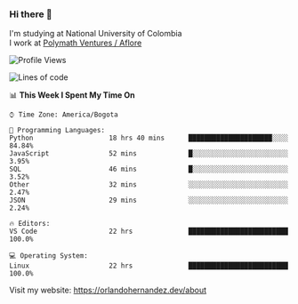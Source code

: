 ### Hi there 👋


<!--**AR4Z/AR4Z** is a ✨ _special_ ✨ repository because its `README.md` (this file) appears on your GitHub profile.

Here are some ideas to get you started:-->
I'm studying at National University of Colombia
<br>
I work at <a href="https://www.aflore.co/">Polymath Ventures / Aflore</a>
<br>

<!--START_SECTION:waka-->
![Profile Views](http://img.shields.io/badge/Profile%20Views-0-blue)

![Lines of code](https://img.shields.io/badge/From%20Hello%20World%20I%27ve%20Written-3.3%20million%20lines%20of%20code-blue)

📊 **This Week I Spent My Time On** 

```text
⌚︎ Time Zone: America/Bogota

💬 Programming Languages: 
Python                   18 hrs 40 mins      █████████████████████░░░░   84.84% 
JavaScript               52 mins             █░░░░░░░░░░░░░░░░░░░░░░░░   3.95% 
SQL                      46 mins             █░░░░░░░░░░░░░░░░░░░░░░░░   3.52% 
Other                    32 mins             ░░░░░░░░░░░░░░░░░░░░░░░░░   2.47% 
JSON                     29 mins             ░░░░░░░░░░░░░░░░░░░░░░░░░   2.24%

🔥 Editors: 
VS Code                  22 hrs              █████████████████████████   100.0%

💻 Operating System: 
Linux                    22 hrs              █████████████████████████   100.0%

```


<!--END_SECTION:waka-->


Visit my website: https://orlandohernandez.dev/about

